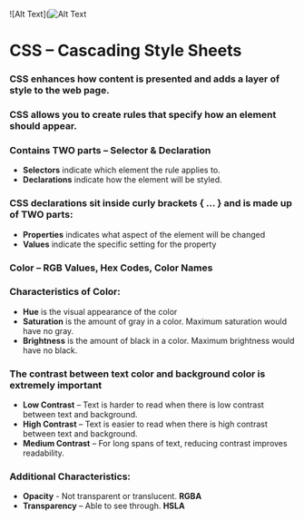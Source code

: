 ![Alt Text](![Alt Text](https://www.infiniticube.com/images/Custom-Software-Development.png)

# CSS – Cascading Style Sheets
### CSS enhances how content is presented and adds a layer of style to the web page.
### CSS allows you to create rules that specify how an element should appear.

### **Contains TWO parts – Selector & Declaration**

- **Selectors** indicate which element the rule applies to.
- **Declarations** indicate how the element will be styled.

### **CSS declarations sit inside curly brackets { … } and is made up of TWO parts:**

- **Properties** indicates what aspect of the element will be changed
- **Values** indicate the specific setting for the property

### Color – RGB Values, Hex Codes, Color Names

### **Characteristics of Color:**

- **Hue** is the visual appearance of the color
- **Saturation** is the amount of gray in a color. Maximum saturation would have no gray.
- **Brightness** is the amount of black in a color. Maximum brightness would have no black. 

### **The contrast between text color and background color is extremely important**

- **Low Contrast** – Text is harder to read when there is low contrast between text and background.
- **High Contrast** – Text is easier to read when there is high contrast between text and background.
- **Medium Contrast** – For long spans of text, reducing contrast improves readability.

### **Additional Characteristics:**
- **Opacity** - Not transparent or translucent. **RGBA**
- **Transparency** – Able to see through. **HSLA**
